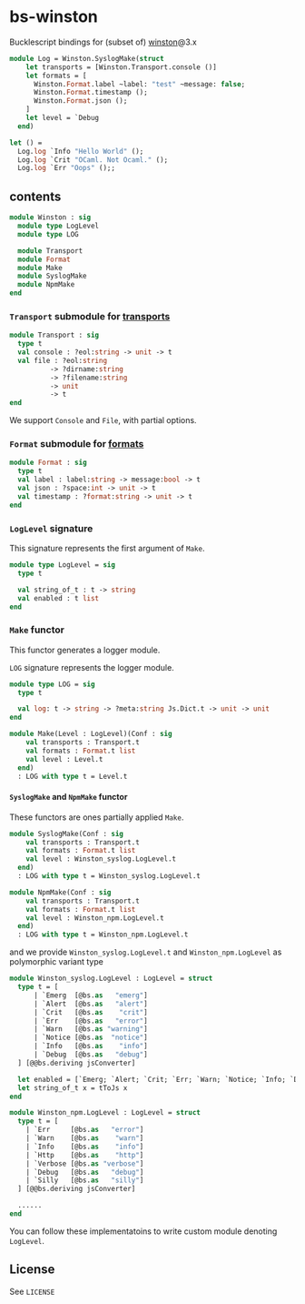 bs-winston
===

Bucklescript bindings for (subset of) [winston](https://github.com/winstonjs/winston)@3.x

```ocaml
module Log = Winston.SyslogMake(struct
    let transports = [Winston.Transport.console ()]
    let formats = [
      Winston.Format.label ~label: "test" ~message: false;
      Winston.Format.timestamp ();
      Winston.Format.json ();
    ]
    let level = `Debug
  end)

let () =
  Log.log `Info "Hello World" ();
  Log.log `Crit "OCaml. Not Ocaml." ();
  Log.log `Err "Oops" ();;
```

## contents
```ocaml
module Winston : sig
  module type LogLevel
  module type LOG

  module Transport
  module Format
  module Make
  module SyslogMake
  module NpmMake
end
```

### `Transport` submodule for [transports](https://github.com/winstonjs/winston#transports)

```ocaml
module Transport : sig
  type t
  val console : ?eol:string -> unit -> t
  val file : ?eol:string
          -> ?dirname:string
          -> ?filename:string
          -> unit
          -> t
end
```

We support `Console` and `File`, with partial options.

### `Format` submodule for [formats](https://github.com/winstonjs/winston#formats)

```ocaml
module Format : sig
  type t
  val label : label:string -> message:bool -> t
  val json : ?space:int -> unit -> t
  val timestamp : ?format:string -> unit -> t
end
```

### `LogLevel` signature
This signature represents the first argument of `Make`.

```ocaml
module type LogLevel = sig
  type t

  val string_of_t : t -> string
  val enabled : t list
end
```

### `Make` functor
This functor generates a logger module.

`LOG` signature represents the logger module.

```ocaml
module type LOG = sig
  type t

  val log: t -> string -> ?meta:string Js.Dict.t -> unit -> unit
end
```

```ocaml
module Make(Level : LogLevel)(Conf : sig
    val transports : Transport.t
    val formats : Format.t list
    val level : Level.t
  end)
  : LOG with type t = Level.t
```

#### `SyslogMake` and `NpmMake` functor
These functors are ones partially applied `Make`.

```ocaml
module SyslogMake(Conf : sig
    val transports : Transport.t
    val formats : Format.t list
    val level : Winston_syslog.LogLevel.t
  end)
  : LOG with type t = Winston_syslog.LogLevel.t
```

```ocaml
module NpmMake(Conf : sig
    val transports : Transport.t
    val formats : Format.t list
    val level : Winston_npm.LogLevel.t
  end)
  : LOG with type t = Winston_npm.LogLevel.t
```

and we provide `Winston_syslog.LogLevel.t` and `Winston_npm.LogLevel` as polymorphic variant type
```ocaml
module Winston_syslog.LogLevel : LogLevel = struct
  type t = [
      | `Emerg  [@bs.as   "emerg"]
      | `Alert  [@bs.as   "alert"]
      | `Crit   [@bs.as    "crit"]
      | `Err    [@bs.as   "error"]
      | `Warn   [@bs.as "warning"]
      | `Notice [@bs.as  "notice"]
      | `Info   [@bs.as    "info"]
      | `Debug  [@bs.as   "debug"]
  ] [@@bs.deriving jsConverter]

  let enabled = [`Emerg; `Alert; `Crit; `Err; `Warn; `Notice; `Info; `Debug]
  let string_of_t x = tToJs x
end
```

```ocaml
module Winston_npm.LogLevel : LogLevel = struct
  type t = [
    | `Err     [@bs.as   "error"]
    | `Warn    [@bs.as    "warn"]
    | `Info    [@bs.as    "info"]
    | `Http    [@bs.as    "http"]
    | `Verbose [@bs.as "verbose"]
    | `Debug   [@bs.as   "debug"]
    | `Silly   [@bs.as   "silly"]
  ] [@@bs.deriving jsConverter]

  ......
end
```

You can follow these implementatoins to write custom module denoting `LogLevel`.

## License
See `LICENSE`
